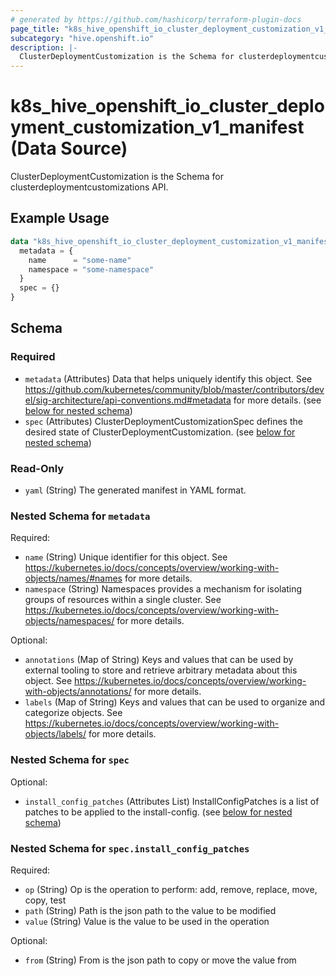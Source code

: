 ```yaml
---
# generated by https://github.com/hashicorp/terraform-plugin-docs
page_title: "k8s_hive_openshift_io_cluster_deployment_customization_v1_manifest Data Source - terraform-provider-k8s"
subcategory: "hive.openshift.io"
description: |-
  ClusterDeploymentCustomization is the Schema for clusterdeploymentcustomizations API.
---
```


# k8s_hive_openshift_io_cluster_deployment_customization_v1_manifest (Data Source)

ClusterDeploymentCustomization is the Schema for clusterdeploymentcustomizations API.

## Example Usage

```terraform
data "k8s_hive_openshift_io_cluster_deployment_customization_v1_manifest" "example" {
  metadata = {
    name      = "some-name"
    namespace = "some-namespace"
  }
  spec = {}
}
```

<!-- schema generated by tfplugindocs -->
## Schema

### Required

- `metadata` (Attributes) Data that helps uniquely identify this object. See https://github.com/kubernetes/community/blob/master/contributors/devel/sig-architecture/api-conventions.md#metadata for more details. (see [below for nested schema](#nestedatt--metadata))
- `spec` (Attributes) ClusterDeploymentCustomizationSpec defines the desired state of ClusterDeploymentCustomization. (see [below for nested schema](#nestedatt--spec))

### Read-Only

- `yaml` (String) The generated manifest in YAML format.

<a id="nestedatt--metadata"></a>
### Nested Schema for `metadata`

Required:

- `name` (String) Unique identifier for this object. See https://kubernetes.io/docs/concepts/overview/working-with-objects/names/#names for more details.
- `namespace` (String) Namespaces provides a mechanism for isolating groups of resources within a single cluster. See https://kubernetes.io/docs/concepts/overview/working-with-objects/namespaces/ for more details.

Optional:

- `annotations` (Map of String) Keys and values that can be used by external tooling to store and retrieve arbitrary metadata about this object. See https://kubernetes.io/docs/concepts/overview/working-with-objects/annotations/ for more details.
- `labels` (Map of String) Keys and values that can be used to organize and categorize objects. See https://kubernetes.io/docs/concepts/overview/working-with-objects/labels/ for more details.


<a id="nestedatt--spec"></a>
### Nested Schema for `spec`

Optional:

- `install_config_patches` (Attributes List) InstallConfigPatches is a list of patches to be applied to the install-config. (see [below for nested schema](#nestedatt--spec--install_config_patches))

<a id="nestedatt--spec--install_config_patches"></a>
### Nested Schema for `spec.install_config_patches`

Required:

- `op` (String) Op is the operation to perform: add, remove, replace, move, copy, test
- `path` (String) Path is the json path to the value to be modified
- `value` (String) Value is the value to be used in the operation

Optional:

- `from` (String) From is the json path to copy or move the value from
